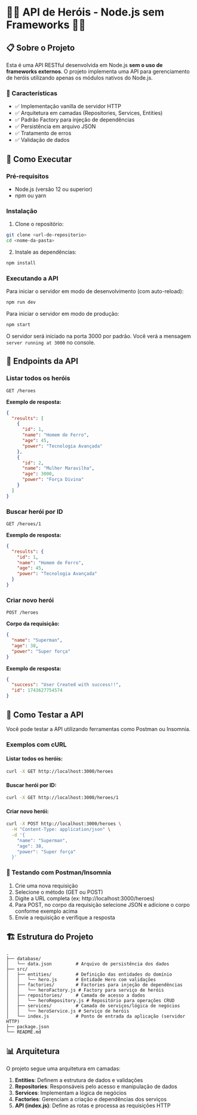 # 🦸‍♂️ API de Heróis - Node.js sem Frameworks 🦸‍♀️

## 📋 Sobre o Projeto

Esta é uma API RESTful desenvolvida em Node.js **sem o uso de frameworks externos**. O projeto implementa uma API para gerenciamento de heróis utilizando apenas os módulos nativos do Node.js.

### 🌟 Características

- ✅ Implementação vanilla de servidor HTTP
- ✅ Arquitetura em camadas (Repositories, Services, Entities)
- ✅ Padrão Factory para injeção de dependências
- ✅ Persistência em arquivo JSON
- ✅ Tratamento de erros
- ✅ Validação de dados

## 🚀 Como Executar

### Pré-requisitos

- Node.js (versão 12 ou superior)
- npm ou yarn

### Instalação

1. Clone o repositório:
```bash
git clone <url-do-repositorio>
cd <nome-da-pasta>
```

2. Instale as dependências:
```bash
npm install
```

### Executando a API

Para iniciar o servidor em modo de desenvolvimento (com auto-reload):
```bash
npm run dev
```

Para iniciar o servidor em modo de produção:
```bash
npm start
```

O servidor será iniciado na porta 3000 por padrão. Você verá a mensagem `server running at 3000` no console.

## 📡 Endpoints da API

### Listar todos os heróis
```
GET /heroes
```

**Exemplo de resposta:**
```json
{
  "results": [
    {
      "id": 1,
      "name": "Homem de Ferro",
      "age": 45,
      "power": "Tecnologia Avançada"
    },
    {
      "id": 2,
      "name": "Mulher Maravilha",
      "age": 3000,
      "power": "Força Divina"
    }
  ]
}
```

### Buscar herói por ID
```
GET /heroes/1
```

**Exemplo de resposta:**
```json
{
  "results": {
    "id": 1,
    "name": "Homem de Ferro",
    "age": 45,
    "power": "Tecnologia Avançada"
  }
}
```

### Criar novo herói
```
POST /heroes
```

**Corpo da requisição:**
```json
{
  "name": "Superman",
  "age": 38,
  "power": "Super força"
}
```

**Exemplo de resposta:**
```json
{
  "success": "User Created with success!!",
  "id": 1743627754574
}
```

## 🧪 Como Testar a API

Você pode testar a API utilizando ferramentas como Postman ou Insomnia.

### Exemplos com cURL

#### Listar todos os heróis:
```bash
curl -X GET http://localhost:3000/heroes
```

#### Buscar herói por ID:
```bash
curl -X GET http://localhost:3000/heroes/1
```

#### Criar novo herói:
```bash
curl -X POST http://localhost:3000/heroes \
  -H "Content-Type: application/json" \
  -d '{
    "name": "Superman",
    "age": 38,
    "power": "Super força"
  }'
```

### 📱 Testando com Postman/Insomnia

1. Crie uma nova requisição
2. Selecione o método (GET ou POST)
3. Digite a URL completa (ex: http://localhost:3000/heroes)
4. Para POST, no corpo da requisição selecione JSON e adicione o corpo conforme exemplo acima
5. Envie a requisição e verifique a resposta

## 🏗️ Estrutura do Projeto

```
.
├── database/
│   └── data.json         # Arquivo de persistência dos dados
├── src/
│   ├── entities/         # Definição das entidades do domínio
│   │   └── hero.js       # Entidade Hero com validações
│   ├── factories/        # Factories para injeção de dependências
│   │   └── heroFactory.js # Factory para serviço de heróis
│   ├── repositories/     # Camada de acesso a dados
│   │   └── heroRepository.js # Repositório para operações CRUD
│   ├── services/         # Camada de serviços/lógica de negócios
│   │   └── heroService.js # Serviço de heróis
│   └── index.js          # Ponto de entrada da aplicação (servidor HTTP)
├── package.json
└── README.md
```

## 📊 Arquitetura

O projeto segue uma arquitetura em camadas:

1. **Entities**: Definem a estrutura de dados e validações
2. **Repositories**: Responsáveis pelo acesso e manipulação de dados
3. **Services**: Implementam a lógica de negócios
4. **Factories**: Gerenciam a criação e dependências dos serviços
5. **API (index.js)**: Define as rotas e processa as requisições HTTP
